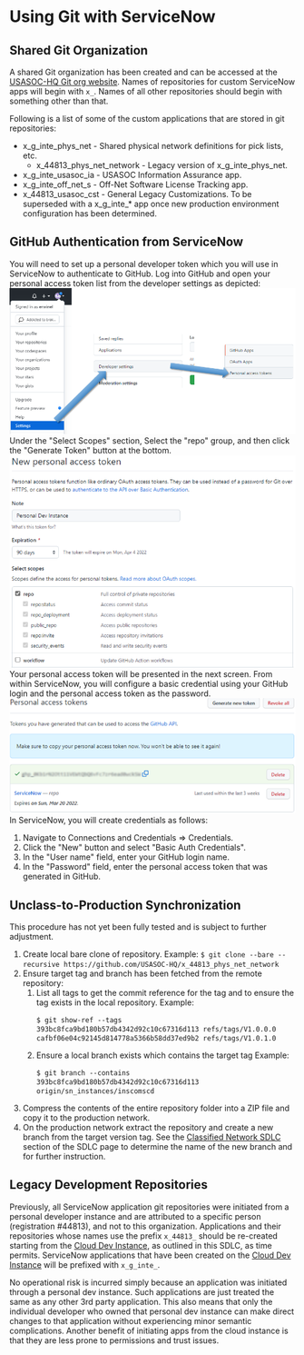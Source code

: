 # Using Git with ServiceNow

## Shared Git Organization

A shared Git organization has been created and can be accessed at the [USASOC-HQ Git org website](https://github.com/USASOC-HQ). Names of repositories for custom ServiceNow apps will begin with `x_`. Names of all other repositories should begin with something other than that.

Following is a list of some of the custom applications that are stored in git repositories:

- x_g_inte_phys_net - Shared physical network definitions for pick lists, etc.
  - x_44813_phys_net_network - Legacy version of x_g_inte_phys_net.
- x_g_inte_usasoc_ia - USASOC Information Assurance app.
- x_g_inte_off_net_s - Off-Net Software License Tracking app.
- x_44813_usasoc_cst - General Legacy Customizations. To be superseded with a x_g_inte_* app once new production environment configuration has been determined.

## GitHub Authentication from ServiceNow

You will need to set up a personal developer token which you will use in ServiceNow to authenticate to GitHub. Log into GitHub and open your personal access token list from the developer settings as depicted:
![Screen clips of menu selections for new personal access token](./images/DevSettingsPersonalDevTokens.png)
Under the "Select Scopes" section, Select the "repo" group, and then click the "Generate Token" button at the bottom.
![Screen clip of new personal access token page](./images/NewPersonalAccessToken.png)
Your personal access token will be presented in the next screen. From within ServiceNow, you will configure a basic credential using  your GitHub login and the personal access token as the password.
![Screen clip of page after personal token generated](./images/PersonalAccessTokenGenerated.png)
In ServiceNow, you will create credentials as follows:

1. Navigate to Connections and Credentials => Credentials.
2. Click the "New" button and select "Basic Auth Credentials".
3. In the "User name" field, enter your GitHub login name.
4. In the "Password" field, enter the personal access token that was generated in GitHub.

## Unclass-to-Production Synchronization

This procedure has not yet been fully tested and is subject to further adjustment.

1. Create local bare clone of repository.
   Example: `$ git clone --bare --recursive https://github.com/USASOC-HQ/x_44813_phys_net_network`
2. Ensure target tag and branch has been fetched from the remote repository:
   1. List all tags to get the commit reference for the tag and to ensure the tag exists in the local repository.
      Example:
      <pre><code>$ git show-ref --tags
      393bc8fca9bd180b57db4342d92c10c67316d113 refs/tags/V1.0.0.0
      cafbf06e04c92145d814778a5366b58dd37ed9b2 refs/tags/V1.0.1.0</code></pre>
   2. Ensure a local branch exists which contains the target tag
      Example:
      <pre><code>$ git branch --contains 393bc8fca9bd180b57db4342d92c10c67316d113
      origin/sn_instances/inscomscd</code></pre>
3. Compress the contents of the entire repository folder into a ZIP file and copy it to the production network.
4. On the production network extract the repository and create a new branch from the target version tag. See the [Classified Network SDLC](./SDLC.md#classified-network-sclc) section of the SDLC page to determine the name of the new branch and for further instruction.

## Legacy Development Repositories

Previously, all ServiceNow application git repositories were initiated from a personal developer instance and are attributed to a specific person (registration #44813), and not to this organization. Applications and their repositories whose names use the prefix `x_44813_` should be re-created starting from the [Cloud Dev Instance](https://inscomscd.servicenowservices.com/), as outlined in this SDLC, as time permits. ServiceNow applications that have been created on the [Cloud Dev Instance](https://inscomscd.servicenowservices.com/) will be prefixed with `x_g_inte_`.

No operational risk is incurred simply because an application was initiated through a personal dev instance. Such applications are just treated the same as any other 3rd party application. This also means that only the individual developer who owned that personal dev instance can make direct changes to that application without experiencing minor semantic complications. Another benefit of initiating apps from the cloud instance is that they are less prone to permissions and trust issues.
